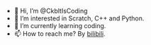 - 👋 Hi, I’m @CkbltIsCoding
- 👀 I’m interested in Scratch, C++ and Python.
- 🌱 I’m currently learning coding.
- 📫 How to reach me? By [bilibili](https://space.bilibili.com/3546605485558639).

<!---
CkbltIsCoding/CkbltIsCoding is a ✨ special ✨ repository because its `README.md` (this file) appears on your GitHub profile.
You can click the Preview link to take a look at your changes.
--->
